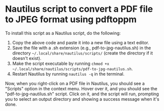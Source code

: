 # Nautilus script to convert a PDF file to JPEG format using pdftoppm
To install this script as a Nautilus script, do the following:

1. Copy the above code and paste it into a new file using a text editor.
2. Save the file with a .sh extension (e.g., pdf-to-jpg-nautilus.sh) in the directory `~/.local/share/nautilus/scripts/` (create the directory if it doesn't exist).
3. Make the script executable by running `chmod +x ~/.local/share/nautilus/scripts/pdf-to-jpg-nautilus.sh`.
4. Restart Nautilus by running `nautilus -q` in the terminal.

Now, when you right-click on a PDF file in Nautilus, you should see a "Scripts" option in the context menu. Hover over it, and you should see the "pdf-to-jpg-nautilus.sh" script. Click on it, and the script will run, prompting you to select an output directory and showing a success message when it's done.
